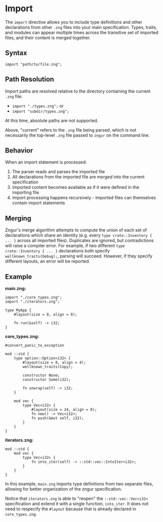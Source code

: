# Import

The `import` directive allows you to include type definitions and other declarations from other `.zng` files into your main specification. Types, traits, and modules can appear multiple times across the transitive set of imported files, and their content is merged together.

## Syntax

```zng
import "path/to/file.zng";
```

## Path Resolution

Import paths are resolved relative to the directory containing the current `.zng` file:

- `import "./types.zng";` or
- `import "subdir/types.zng";`

At this time, absolute paths are not supported.

Above, "current" refers to the `.zng` file being parsed, which is not necessarily the top-level `.zng` file passed to `zngur` on the command line.

## Behavior

When an import statement is processed:

1. The parser reads and parses the imported file
2. All declarations from the imported file are _merged_ into the current specification
3. Imported content becomes available as if it were defined in the importing file
4. Import processing happens recursively - imported files can themselves contain import statements

## Merging

Zngur's merge algorithm attempts to compute the union of each set of declarations which share an identity (e.g. every `type crate::Inventory { ... }` across all imported files). Duplicates are ignored, but contradictions will raise a compiler error. For example, if two different `type crate::Inventory { ... }` declarations both specify `wellknown_traits(Debug);`, parsing will succeed. However, if they specify different layouts, an error will be reported.

## Example

**main.zng:**
```zng
import "./core_types.zng";
import "./iterators.zng";

type MyApp {
    #layout(size = 8, align = 8);

    fn run(&self) -> i32;
}
```

**core_types.zng:**
```zng
#convert_panic_to_exception

mod ::std {
    type option::Option<i32> {
        #layout(size = 8, align = 4);
        wellknown_traits(Copy);

        constructor None;
        constructor Some(i32);

        fn unwrap(self) -> i32;
    }

    mod vec {
        type Vec<i32> {
            #layout(size = 24, align = 8);
            fn new() -> Vec<i32>;
            fn push(&mut self, i32);
        }
    }
}
```

**iterators.zng:**
```zng
mod ::std {
    mod vec {
        type Vec<i32> {
            fn into_iter(self) -> ::std::vec::IntoIter<i32>;
        }
    }
}
```

In this example, `main.zng` imports type definitions from two separate files, allowing for better organization of the zngur specification.

Notice that `iterators.zng` is able to "reopen" the `::std::vec::Vec<i32>` specification and extend it with a single function, `into_iter`. It does not need to respecify the `#layout` because that is already declared in `core_types.zng`.
